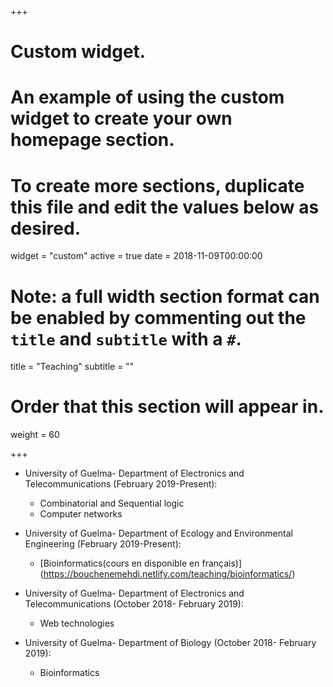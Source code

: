 +++
# Custom widget.
# An example of using the custom widget to create your own homepage section.
# To create more sections, duplicate this file and edit the values below as desired.
widget = "custom"
active = true
date = 2018-11-09T00:00:00

# Note: a full width section format can be enabled by commenting out the `title` and `subtitle` with a `#`.
title = "Teaching"
subtitle = ""

# Order that this section will appear in.
weight = 60


+++


- University of Guelma- Department of Electronics and Telecommunications (February 2019-Present):
  - Combinatorial and Sequential logic
  - Computer networks
  
- University of Guelma- Department of Ecology and Environmental Engineering (February 2019-Present):
  - [Bioinformatics(cours en disponible en français)] (https://bouchenemehdi.netlify.com/teaching/bioinformatics/)
	
- University of Guelma- Department of Electronics and Telecommunications (October 2018- February 2019):

  - Web technologies
- University of Guelma- Department of Biology (October 2018- February 2019):
  - Bioinformatics
  


